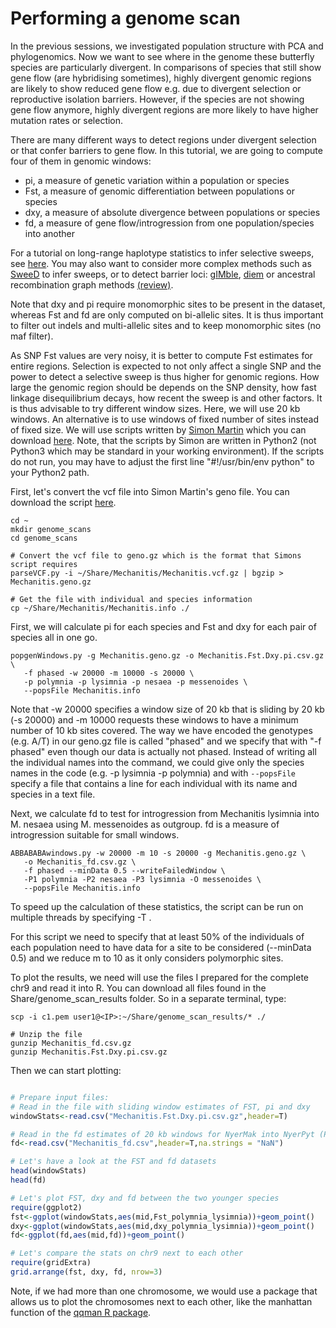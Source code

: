 # Performing a genome scan

In the previous sessions, we investigated population structure with PCA and phylogenomics. Now we want to see where in the genome these butterfly species are particularly divergent. In comparisons of species that still show gene flow (are hybridising sometimes), highly divergent genomic regions are likely to show reduced gene flow e.g. due to divergent selection or reproductive isolation barriers. However, if the species are not showing gene flow anymore, highly divergent regions are more likely to have higher mutation rates or selection.

There are many different ways to detect regions under divergent selection or that confer barriers to gene flow. In this tutorial, we are going to compute four of them in genomic windows:
- pi, a measure of genetic variation within a population or species
- Fst, a measure of genomic differentiation between populations or species
- dxy, a measure of absolute divergence between populations or species
- fd, a measure of gene flow/introgression from one population/species into another

For a tutorial on long-range haplotype statistics to infer selective sweeps, see [here](https://speciationgenomics.github.io/haplotypes/). You may also want to consider more complex methods such as [SweeD](https://academic.oup.com/mbe/article/30/9/2224/999783#74416771) to infer sweeps, or to detect barrier loci: [gIMble](https://europepmc.org/article/ppr/ppr564457), [diem](https://www.biorxiv.org/content/10.1101/2022.03.24.485605v3) or ancestral recombination graph methods [(review)](https://academic.oup.com/genetics/article/221/1/iyac044/6554197).

Note that dxy and pi require monomorphic sites to be present in the dataset, whereas Fst and fd are only computed on bi-allelic sites. It is thus important to filter out indels and multi-allelic sites and to keep monomorphic sites (no maf filter).

As SNP Fst values are very noisy, it is better to compute Fst estimates for entire regions. Selection is expected to not only affect a single SNP and the power to detect a selective sweep is thus higher for genomic regions. How large the genomic region should be depends on the SNP density, how fast linkage disequilibrium decays, how recent the sweep is and other factors. It is thus advisable to try different window sizes. Here, we will use 20 kb windows. An alternative is to use windows of fixed number of sites instead of fixed size. We will use scripts written by [Simon Martin](https://simonmartinlab.org/) which you can download [here](https://github.com/simonhmartin/genomics_general).
Note, that the scripts by Simon are written in Python2 (not Python3 which may be standard in your working environment). If the scripts do not run, you may have to adjust the first line "#!/usr/bin/env python" to your Python2 path.

First, let's convert the vcf file into Simon Martin's geno file. You can download the script [here](https://github.com/simonhmartin/genomics_general/raw/master/VCF_processing/parseVCF.py).

```shell
cd ~
mkdir genome_scans
cd genome_scans

# Convert the vcf file to geno.gz which is the format that Simons script requires
parseVCF.py -i ~/Share/Mechanitis/Mechanitis.vcf.gz | bgzip > Mechanitis.geno.gz

# Get the file with individual and species information
cp ~/Share/Mechanitis/Mechanitis.info ./
```

First, we will calculate pi for each species and Fst and dxy for each pair of species all in one go.
```shell
popgenWindows.py -g Mechanitis.geno.gz -o Mechanitis.Fst.Dxy.pi.csv.gz \
   -f phased -w 20000 -m 10000 -s 20000 \
   -p polymnia -p lysimnia -p nesaea -p messenoides \
   --popsFile Mechanitis.info
```

Note that -w 20000 specifies a window size of 20 kb that is sliding by 20 kb (-s 20000) and -m 10000 requests these windows to have a minimum number of 10 kb sites covered. The way we have encoded the genotypes (e.g. A/T) in our geno.gz file is called "phased" and we specify that with "-f phased" even though our data is actually not phased. Instead of writing all the individual names into the command, we could give only the species names in the code (e.g. -p lysimnia -p polymnia) and with `--popsFile` specify a file that contains a line for each individual with its name and species in a text file.

Next, we calculate fd to test for introgression from Mechanitis lysimnia into M. nesaea using M. messenoides as outgroup. fd is a measure of introgression suitable for small windows.

```shell
ABBABABAwindows.py -w 20000 -m 10 -s 20000 -g Mechanitis.geno.gz \
   -o Mechanitis_fd.csv.gz \
   -f phased --minData 0.5 --writeFailedWindow \
   -P1 polymnia -P2 nesaea -P3 lysimnia -O messenoides \
   --popsFile Mechanitis.info
```

To speed up the calculation of these statistics, the script can be run on multiple threads by specifying -T <thread number>.

For this script we need to specify that at least 50% of the individuals of each population need to have data for a site to be considered (-\-minData 0.5) and we reduce m to 10 as it only considers polymorphic sites.

To plot the results, we need will use the files I prepared for the complete chr9 and read it into R. You can download all files found in the Share/genome_scan_results folder. So in a separate terminal, type:

```shell
scp -i c1.pem user1@<IP>:~/Share/genome_scan_results/* ./

# Unzip the file
gunzip Mechanitis_fd.csv.gz
gunzip Mechanitis.Fst.Dxy.pi.csv.gz
```

Then we can start plotting:

```r

# Prepare input files:
# Read in the file with sliding window estimates of FST, pi and dxy
windowStats<-read.csv("Mechanitis.Fst.Dxy.pi.csv.gz",header=T)

# Read in the fd estimates of 20 kb windows for NyerMak into NyerPyt (P1=PundPyt, P2=NyerPyt, P3=NyerMak, outgroup=Kivu cichlid)
fd<-read.csv("Mechanitis_fd.csv",header=T,na.strings = "NaN")

# Let's have a look at the FST and fd datasets
head(windowStats)
head(fd)

# Let's plot FST, dxy and fd between the two younger species
require(ggplot2)
fst<-ggplot(windowStats,aes(mid,Fst_polymnia_lysimnia))+geom_point()
dxy<-ggplot(windowStats,aes(mid,dxy_polymnia_lysimnia))+geom_point()
fd<-ggplot(fd,aes(mid,fd))+geom_point()

# Let's compare the stats on chr9 next to each other
require(gridExtra)
grid.arrange(fst, dxy, fd, nrow=3)
```

Note, if we had more than one chromosome, we would use a package that allows us to plot the chromosomes next to each other, like the manhattan function of the [qqman R package](https://cran.r-project.org/web/packages/qqman/vignettes/qqman.html).
